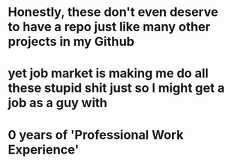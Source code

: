# Honestly, these don't even deserve to have a repo just like many other projects in my Github 
# yet job market is making me do all these stupid shit just so I might get a job as a guy with 
# 0 years of 'Professional Work Experience'
